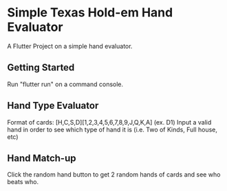 # Simple Texas Hold-em Hand Evaluator

A Flutter Project on a simple hand evaluator.

## Getting Started

Run "flutter run" on a command console.

## Hand Type Evaluator

Format of cards: [H,C,S,D][1,2,3,4,5,6,7,8,9,J,Q,K,A] (ex. D1)
Input a valid hand in order to see which type of hand it is (i.e. Two of Kinds, Full house, etc)

## Hand Match-up

Click the random hand button to get 2 random hands of cards and see who beats who.
